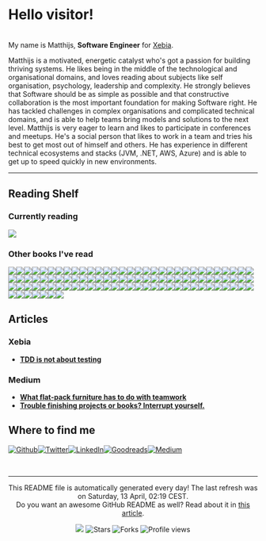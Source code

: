 
<h1>Hello visitor!</h1>
<p><br/>My name is Matthijs,  <b>Software Engineer</b> for <a href="https://www.xebia.com" target="_blank">Xebia</a>.</p>
<p>Matthijs is a motivated, energetic catalyst who's got a passion for building thriving systems. He likes being in the middle of the technological and organisational domains, and loves reading about subjects like self organisation, psychology, leadership and complexity. He strongly believes that Software should be as simple as possible and that constructive collaboration is the most important foundation for making Software right. He has tackled challenges in complex organisations and complicated technical domains, and is able to help teams bring models and solutions to the next level. Matthijs is very eager to learn and likes to participate in conferences and meetups. He's a social person that likes to work in a team and tries his best to get most out of himself and others. He has experience in different technical ecosystems and stacks (JVM, .NET, AWS, Azure) and is able to get up to speed quickly in new environments.</p>
<hr/>
<h2>Reading Shelf</h2>
<h3>Currently reading</h3><a href="https://www.goodreads.com/review/show/6415241968?utm_medium=api&amp;utm_source=rss"><img src="https://i.gr-assets.com/images/S/compressed.photo.goodreads.com/books/1387734601l/685486._SX98_.jpg"/></a>
<h3>Other books I've read</h3><a href="https://www.goodreads.com/review/show/6391895204?utm_medium=api&amp;utm_source=rss"><img src="https://i.gr-assets.com/images/S/compressed.photo.goodreads.com/books/1484107737l/33369254._SY75_.jpg"/></a><a href="https://www.goodreads.com/review/show/6386560759?utm_medium=api&amp;utm_source=rss"><img src="https://i.gr-assets.com/images/S/compressed.photo.goodreads.com/books/1700471064l/202431991._SY75_.jpg"/></a><a href="https://www.goodreads.com/review/show/6353379722?utm_medium=api&amp;utm_source=rss"><img src="https://i.gr-assets.com/images/S/compressed.photo.goodreads.com/books/1596431637l/53483744._SX50_.jpg"/></a><a href="https://www.goodreads.com/review/show/4203954677?utm_medium=api&amp;utm_source=rss"><img src="https://i.gr-assets.com/images/S/compressed.photo.goodreads.com/books/1400841022l/21343._SY75_.jpg"/></a><a href="https://www.goodreads.com/review/show/6260124474?utm_medium=api&amp;utm_source=rss"><img src="https://i.gr-assets.com/images/S/compressed.photo.goodreads.com/books/1386912615l/212956._SY75_.jpg"/></a><a href="https://www.goodreads.com/review/show/6326529509?utm_medium=api&amp;utm_source=rss"><img src="https://i.gr-assets.com/images/S/compressed.photo.goodreads.com/books/1613417184l/55841851._SY75_.jpg"/></a><a href="https://www.goodreads.com/review/show/6296563427?utm_medium=api&amp;utm_source=rss"><img src="https://i.gr-assets.com/images/S/compressed.photo.goodreads.com/books/1672870435l/59663945._SX50_.jpg"/></a><a href="https://www.goodreads.com/review/show/6059160102?utm_medium=api&amp;utm_source=rss"><img src="https://i.gr-assets.com/images/S/compressed.photo.goodreads.com/books/1647464389l/60631342._SX50_.jpg"/></a><a href="https://www.goodreads.com/review/show/4767316600?utm_medium=api&amp;utm_source=rss"><img src="https://i.gr-assets.com/images/S/compressed.photo.goodreads.com/books/1654430933l/61228513._SX50_.jpg"/></a><a href="https://www.goodreads.com/review/show/6229130368?utm_medium=api&amp;utm_source=rss"><img src="https://i.gr-assets.com/images/S/compressed.photo.goodreads.com/books/1661205628l/61058107._SX50_.jpg"/></a><a href="https://www.goodreads.com/review/show/4585155946?utm_medium=api&amp;utm_source=rss"><img src="https://i.gr-assets.com/images/S/compressed.photo.goodreads.com/books/1389052821l/1358529._SY75_.jpg"/></a><a href="https://www.goodreads.com/review/show/3553297097?utm_medium=api&amp;utm_source=rss"><img src="https://i.gr-assets.com/images/S/compressed.photo.goodreads.com/books/1391032527l/43713._SY75_.jpg"/></a><a href="https://www.goodreads.com/review/show/4619885704?utm_medium=api&amp;utm_source=rss"><img src="https://i.gr-assets.com/images/S/compressed.photo.goodreads.com/books/1437097809l/79766._SY75_.jpg"/></a><a href="https://www.goodreads.com/review/show/4847560155?utm_medium=api&amp;utm_source=rss"><img src="https://i.gr-assets.com/images/S/compressed.photo.goodreads.com/books/1536862019l/40277241._SX50_.jpg"/></a><a href="https://www.goodreads.com/review/show/4749520742?utm_medium=api&amp;utm_source=rss"><img src="https://i.gr-assets.com/images/S/compressed.photo.goodreads.com/books/1431709097l/20787425._SX50_.jpg"/></a><a href="https://www.goodreads.com/review/show/4260995696?utm_medium=api&amp;utm_source=rss"><img src="https://i.gr-assets.com/images/S/compressed.photo.goodreads.com/books/1386925395l/67825._SY75_.jpg"/></a><a href="https://www.goodreads.com/review/show/4527767828?utm_medium=api&amp;utm_source=rss"><img src="https://i.gr-assets.com/images/S/compressed.photo.goodreads.com/books/1633733111l/57345270._SX50_.jpg"/></a><a href="https://www.goodreads.com/review/show/4138778329?utm_medium=api&amp;utm_source=rss"><img src="https://i.gr-assets.com/images/S/compressed.photo.goodreads.com/books/1556221385l/45303387._SX50_.jpg"/></a><a href="https://www.goodreads.com/review/show/3901235089?utm_medium=api&amp;utm_source=rss"><img src="https://i.gr-assets.com/images/S/compressed.photo.goodreads.com/books/1554299109l/24216682._SX50_.jpg"/></a><a href="https://www.goodreads.com/review/show/5038949763?utm_medium=api&amp;utm_source=rss"><img src="https://i.gr-assets.com/images/S/compressed.photo.goodreads.com/books/1363560329l/16158601._SY75_.jpg"/></a><a href="https://www.goodreads.com/review/show/4112152862?utm_medium=api&amp;utm_source=rss"><img src="https://i.gr-assets.com/images/S/compressed.photo.goodreads.com/books/1427665815l/905._SY75_.jpg"/></a><a href="https://www.goodreads.com/review/show/5117788093?utm_medium=api&amp;utm_source=rss"><img src="https://i.gr-assets.com/images/S/compressed.photo.goodreads.com/books/1436155034l/189989._SY75_.jpg"/></a><a href="https://www.goodreads.com/review/show/5420273591?utm_medium=api&amp;utm_source=rss"><img src="https://i.gr-assets.com/images/S/compressed.photo.goodreads.com/books/1645909363l/60502272._SX50_.jpg"/></a><a href="https://www.goodreads.com/review/show/5281468847?utm_medium=api&amp;utm_source=rss"><img src="https://i.gr-assets.com/images/S/compressed.photo.goodreads.com/books/1560685323l/34927405._SX50_.jpg"/></a><a href="https://www.goodreads.com/review/show/5139157716?utm_medium=api&amp;utm_source=rss"><img src="https://i.gr-assets.com/images/S/compressed.photo.goodreads.com/books/1619822171l/53450097._SX50_.jpg"/></a><a href="https://www.goodreads.com/review/show/5195953559?utm_medium=api&amp;utm_source=rss"><img src="https://i.gr-assets.com/images/S/compressed.photo.goodreads.com/books/1619822490l/36126762._SX50_.jpg"/></a><a href="https://www.goodreads.com/review/show/5025372464?utm_medium=api&amp;utm_source=rss"><img src="https://i.gr-assets.com/images/S/compressed.photo.goodreads.com/books/1348697342l/320553._SY75_.jpg"/></a><a href="https://www.goodreads.com/review/show/5470796645?utm_medium=api&amp;utm_source=rss"><img src="https://i.gr-assets.com/images/S/compressed.photo.goodreads.com/books/1387714688l/17060202._SX50_.jpg"/></a><a href="https://www.goodreads.com/review/show/5200179351?utm_medium=api&amp;utm_source=rss"><img src="https://i.gr-assets.com/images/S/compressed.photo.goodreads.com/books/1445050174l/26312997._SY75_.jpg"/></a><a href="https://www.goodreads.com/review/show/5123084691?utm_medium=api&amp;utm_source=rss"><img src="https://i.gr-assets.com/images/S/compressed.photo.goodreads.com/books/1632140222l/58385794._SX50_.jpg"/></a><a href="https://www.goodreads.com/review/show/6019041504?utm_medium=api&amp;utm_source=rss"><img src="https://i.gr-assets.com/images/S/compressed.photo.goodreads.com/books/1473679631l/29889476._SX50_.jpg"/></a><a href="https://www.goodreads.com/review/show/5830983214?utm_medium=api&amp;utm_source=rss"><img src="https://i.gr-assets.com/images/S/compressed.photo.goodreads.com/books/1493479268l/22613._SY75_.jpg"/></a><a href="https://www.goodreads.com/review/show/5220365196?utm_medium=api&amp;utm_source=rss"><img src="https://i.gr-assets.com/images/S/compressed.photo.goodreads.com/books/1328840087l/1145867._SX50_.jpg"/></a><a href="https://www.goodreads.com/review/show/5983883797?utm_medium=api&amp;utm_source=rss"><img src="https://i.gr-assets.com/images/S/compressed.photo.goodreads.com/books/1522144582l/39653103._SY75_.jpg"/></a><a href="https://www.goodreads.com/review/show/5857510208?utm_medium=api&amp;utm_source=rss"><img src="https://i.gr-assets.com/images/S/compressed.photo.goodreads.com/books/1353074531l/783285._SY75_.jpg"/></a><a href="https://www.goodreads.com/review/show/5805142556?utm_medium=api&amp;utm_source=rss"><img src="https://i.gr-assets.com/images/S/compressed.photo.goodreads.com/books/1354023233l/13642197._SY75_.jpg"/></a><a href="https://www.goodreads.com/review/show/5747208776?utm_medium=api&amp;utm_source=rss"><img src="https://i.gr-assets.com/images/S/compressed.photo.goodreads.com/books/1396807387l/21852942._SY75_.jpg"/></a><a href="https://www.goodreads.com/review/show/5738470487?utm_medium=api&amp;utm_source=rss"><img src="https://i.gr-assets.com/images/S/compressed.photo.goodreads.com/books/1506442609l/36308520._SX50_.jpg"/></a><a href="https://www.goodreads.com/review/show/5728881592?utm_medium=api&amp;utm_source=rss"><img src="https://i.gr-assets.com/images/S/compressed.photo.goodreads.com/books/1411336000l/23223134._SX50_.jpg"/></a><a href="https://www.goodreads.com/review/show/5599635184?utm_medium=api&amp;utm_source=rss"><img src="https://i.gr-assets.com/images/S/compressed.photo.goodreads.com/books/1424541751l/9927574._SX50_.jpg"/></a><a href="https://www.goodreads.com/review/show/5478765505?utm_medium=api&amp;utm_source=rss"><img src="https://i.gr-assets.com/images/S/compressed.photo.goodreads.com/books/1622055168l/55893833._SX50_.jpg"/></a><a href="https://www.goodreads.com/review/show/5441140832?utm_medium=api&amp;utm_source=rss"><img src="https://i.gr-assets.com/images/S/compressed.photo.goodreads.com/books/1364183997l/3422007._SX50_.jpg"/></a><a href="https://www.goodreads.com/review/show/5592930026?utm_medium=api&amp;utm_source=rss"><img src="https://i.gr-assets.com/images/S/compressed.photo.goodreads.com/books/1340758157l/13697424._SX50_.jpg"/></a><a href="https://www.goodreads.com/review/show/6018840703?utm_medium=api&amp;utm_source=rss"><img src="https://i.gr-assets.com/images/S/compressed.photo.goodreads.com/books/1688419801l/171691901._SX50_.jpg"/></a><a href="https://www.goodreads.com/review/show/5909815132?utm_medium=api&amp;utm_source=rss"><img src="https://i.gr-assets.com/images/S/compressed.photo.goodreads.com/books/1541158637l/42611483._SY75_.jpg"/></a><a href="https://www.goodreads.com/review/show/6038741404?utm_medium=api&amp;utm_source=rss"><img src="https://i.gr-assets.com/images/S/compressed.photo.goodreads.com/books/1458747997l/22847284._SX50_.jpg"/></a><a href="https://www.goodreads.com/review/show/6042068939?utm_medium=api&amp;utm_source=rss"><img src="https://i.gr-assets.com/images/S/compressed.photo.goodreads.com/books/1592265780l/54109255._SY75_.jpg"/></a><a href="https://www.goodreads.com/review/show/6100237577?utm_medium=api&amp;utm_source=rss"><img src="https://i.gr-assets.com/images/S/compressed.photo.goodreads.com/books/1579340833l/30780006._SX50_.jpg"/></a><a href="https://www.goodreads.com/review/show/5869030052?utm_medium=api&amp;utm_source=rss"><img src="https://i.gr-assets.com/images/S/compressed.photo.goodreads.com/books/1388291947l/379701._SY75_.jpg"/></a><a href="https://www.goodreads.com/review/show/6009157776?utm_medium=api&amp;utm_source=rss"><img src="https://i.gr-assets.com/images/S/compressed.photo.goodreads.com/books/1360570381l/11721966._SY75_.jpg"/></a><a href="https://www.goodreads.com/review/show/6213193759?utm_medium=api&amp;utm_source=rss"><img src="https://i.gr-assets.com/images/S/compressed.photo.goodreads.com/books/1602809564l/55684982._SY75_.jpg"/></a><a href="https://www.goodreads.com/review/show/6163771915?utm_medium=api&amp;utm_source=rss"><img src="https://s.gr-assets.com/assets/nophoto/book/50x75-a91bf249278a81aabab721ef782c4a74.png"/></a><a href="https://www.goodreads.com/review/show/4527765223?utm_medium=api&amp;utm_source=rss"><img src="https://i.gr-assets.com/images/S/compressed.photo.goodreads.com/books/1629825122l/58153482._SX50_.jpg"/></a><a href="https://www.goodreads.com/review/show/2872523828?utm_medium=api&amp;utm_source=rss"><img src="https://i.gr-assets.com/images/S/compressed.photo.goodreads.com/books/1287493789l/179133._SX50_.jpg"/></a><a href="https://www.goodreads.com/review/show/5059970987?utm_medium=api&amp;utm_source=rss"><img src="https://i.gr-assets.com/images/S/compressed.photo.goodreads.com/books/1647259303l/60417486._SX50_.jpg"/></a><a href="https://www.goodreads.com/review/show/4083738098?utm_medium=api&amp;utm_source=rss"><img src="https://i.gr-assets.com/images/S/compressed.photo.goodreads.com/books/1328834807l/5608045._SX50_.jpg"/></a><a href="https://www.goodreads.com/review/show/3414704827?utm_medium=api&amp;utm_source=rss"><img src="https://i.gr-assets.com/images/S/compressed.photo.goodreads.com/books/1566877586l/44333183._SX50_.jpg"/></a><a href="https://www.goodreads.com/review/show/3414703802?utm_medium=api&amp;utm_source=rss"><img src="https://i.gr-assets.com/images/S/compressed.photo.goodreads.com/books/1387700719l/83847._SX50_.jpg"/></a><a href="https://www.goodreads.com/review/show/3028131864?utm_medium=api&amp;utm_source=rss"><img src="https://i.gr-assets.com/images/S/compressed.photo.goodreads.com/books/1294497489l/6593810._SX50_.jpg"/></a><a href="https://www.goodreads.com/review/show/3553294982?utm_medium=api&amp;utm_source=rss"><img src="https://i.gr-assets.com/images/S/compressed.photo.goodreads.com/books/1600364459l/225111._SY75_.jpg"/></a><a href="https://www.goodreads.com/review/show/3028131514?utm_medium=api&amp;utm_source=rss"><img src="https://i.gr-assets.com/images/S/compressed.photo.goodreads.com/books/1540216607l/33618151._SX50_.jpg"/></a><a href="https://www.goodreads.com/review/show/4405178776?utm_medium=api&amp;utm_source=rss"><img src="https://i.gr-assets.com/images/S/compressed.photo.goodreads.com/books/1350145559l/16084015._SX50_.jpg"/></a><a href="https://www.goodreads.com/review/show/3960227966?utm_medium=api&amp;utm_source=rss"><img src="https://i.gr-assets.com/images/S/compressed.photo.goodreads.com/books/1595815356l/49099937._SY75_.jpg"/></a><a href="https://www.goodreads.com/review/show/3986901437?utm_medium=api&amp;utm_source=rss"><img src="https://i.gr-assets.com/images/S/compressed.photo.goodreads.com/books/1614389217l/39282904._SX50_.jpg"/></a><a href="https://www.goodreads.com/review/show/3464237590?utm_medium=api&amp;utm_source=rss"><img src="https://i.gr-assets.com/images/S/compressed.photo.goodreads.com/books/1468786982l/29238799._SY75_.jpg"/></a><a href="https://www.goodreads.com/review/show/3764761711?utm_medium=api&amp;utm_source=rss"><img src="https://i.gr-assets.com/images/S/compressed.photo.goodreads.com/books/1473461230l/26083308._SY75_.jpg"/></a><a href="https://www.goodreads.com/review/show/3584729810?utm_medium=api&amp;utm_source=rss"><img src="https://i.gr-assets.com/images/S/compressed.photo.goodreads.com/books/1520615948l/35747076._SX50_.jpg"/></a><a href="https://www.goodreads.com/review/show/3697049882?utm_medium=api&amp;utm_source=rss"><img src="https://i.gr-assets.com/images/S/compressed.photo.goodreads.com/books/1361113128l/17255186._SX50_.jpg"/></a><a href="https://www.goodreads.com/review/show/3642496731?utm_medium=api&amp;utm_source=rss"><img src="https://i.gr-assets.com/images/S/compressed.photo.goodreads.com/books/1585635784l/51639708._SY75_.jpg"/></a><a href="https://www.goodreads.com/review/show/3585083608?utm_medium=api&amp;utm_source=rss"><img src="https://i.gr-assets.com/images/S/compressed.photo.goodreads.com/books/1390692774l/3063393._SX50_.jpg"/></a><a href="https://www.goodreads.com/review/show/3585128398?utm_medium=api&amp;utm_source=rss"><img src="https://i.gr-assets.com/images/S/compressed.photo.goodreads.com/books/1347640457l/8686650._SX50_.jpg"/></a><a href="https://www.goodreads.com/review/show/5966732893?utm_medium=api&amp;utm_source=rss"><img src="https://i.gr-assets.com/images/S/compressed.photo.goodreads.com/books/1699076844l/201545491._SX50_.jpg"/></a><a href="https://www.goodreads.com/review/show/3220739931?utm_medium=api&amp;utm_source=rss"><img src="https://i.gr-assets.com/images/S/compressed.photo.goodreads.com/books/1386925310l/67833._SX50_.jpg"/></a><a href="https://www.goodreads.com/review/show/2999552302?utm_medium=api&amp;utm_source=rss"><img src="https://i.gr-assets.com/images/S/compressed.photo.goodreads.com/books/1391026083l/28815._SY75_.jpg"/></a><a href="https://www.goodreads.com/review/show/3008662603?utm_medium=api&amp;utm_source=rss"><img src="https://i.gr-assets.com/images/S/compressed.photo.goodreads.com/books/1559878560l/46159932._SX50_.jpg"/></a><a href="https://www.goodreads.com/review/show/5502585519?utm_medium=api&amp;utm_source=rss"><img src="https://i.gr-assets.com/images/S/compressed.photo.goodreads.com/books/1662051209l/62214145._SY75_.jpg"/></a><a href="https://www.goodreads.com/review/show/4179739402?utm_medium=api&amp;utm_source=rss"><img src="https://i.gr-assets.com/images/S/compressed.photo.goodreads.com/books/1403186979l/22512931._SX50_.jpg"/></a><a href="https://www.goodreads.com/review/show/3960193602?utm_medium=api&amp;utm_source=rss"><img src="https://i.gr-assets.com/images/S/compressed.photo.goodreads.com/books/1580813753l/44144493._SX50_.jpg"/></a><a href="https://www.goodreads.com/review/show/4508603104?utm_medium=api&amp;utm_source=rss"><img src="https://i.gr-assets.com/images/S/compressed.photo.goodreads.com/books/1585196491l/49828197._SX50_.jpg"/></a><a href="https://www.goodreads.com/review/show/3635892100?utm_medium=api&amp;utm_source=rss"><img src="https://i.gr-assets.com/images/S/compressed.photo.goodreads.com/books/1500077215l/31670678._SX50_.jpg"/></a><a href="https://www.goodreads.com/review/show/4638429369?utm_medium=api&amp;utm_source=rss"><img src="https://i.gr-assets.com/images/S/compressed.photo.goodreads.com/books/1625222263l/58472161._SX50_.jpg"/></a><a href="https://www.goodreads.com/review/show/5439873242?utm_medium=api&amp;utm_source=rss"><img src="https://i.gr-assets.com/images/S/compressed.photo.goodreads.com/books/1440279814l/26147501._SY75_.jpg"/></a><a href="https://www.goodreads.com/review/show/4957038598?utm_medium=api&amp;utm_source=rss"><img src="https://i.gr-assets.com/images/S/compressed.photo.goodreads.com/books/1544963815l/34890015._SY75_.jpg"/></a><a href="https://www.goodreads.com/review/show/4926212042?utm_medium=api&amp;utm_source=rss"><img src="https://i.gr-assets.com/images/S/compressed.photo.goodreads.com/books/1657383969l/61415115._SX50_.jpg"/></a><a href="https://www.goodreads.com/review/show/4723385642?utm_medium=api&amp;utm_source=rss"><img src="https://i.gr-assets.com/images/S/compressed.photo.goodreads.com/books/1344675366l/11553604._SX50_.jpg"/></a><a href="https://www.goodreads.com/review/show/4850934349?utm_medium=api&amp;utm_source=rss"><img src="https://i.gr-assets.com/images/S/compressed.photo.goodreads.com/books/1617072525l/56269264._SX50_.jpg"/></a><a href="https://www.goodreads.com/review/show/4749521475?utm_medium=api&amp;utm_source=rss"><img src="https://i.gr-assets.com/images/S/compressed.photo.goodreads.com/books/1588047135l/46015951._SY75_.jpg"/></a><a href="https://www.goodreads.com/review/show/4724595339?utm_medium=api&amp;utm_source=rss"><img src="https://i.gr-assets.com/images/S/compressed.photo.goodreads.com/books/1539096270l/40275161._SX50_.jpg"/></a><a href="https://www.goodreads.com/review/show/4749521148?utm_medium=api&amp;utm_source=rss"><img src="https://i.gr-assets.com/images/S/compressed.photo.goodreads.com/books/1539840174l/42379754._SX50_.jpg"/></a><a href="https://www.goodreads.com/review/show/4319484007?utm_medium=api&amp;utm_source=rss"><img src="https://i.gr-assets.com/images/S/compressed.photo.goodreads.com/books/1460910517l/26156469._SY75_.jpg"/></a><a href="https://www.goodreads.com/review/show/4619884614?utm_medium=api&amp;utm_source=rss"><img src="https://i.gr-assets.com/images/S/compressed.photo.goodreads.com/books/1348093712l/106728._SY75_.jpg"/></a><a href="https://www.goodreads.com/review/show/4441451430?utm_medium=api&amp;utm_source=rss"><img src="https://i.gr-assets.com/images/S/compressed.photo.goodreads.com/books/1208196341l/3199232._SY75_.jpg"/></a><a href="https://www.goodreads.com/review/show/4109417032?utm_medium=api&amp;utm_source=rss"><img src="https://i.gr-assets.com/images/S/compressed.photo.goodreads.com/books/1347612475l/288117._SY75_.jpg"/></a><a href="https://www.goodreads.com/review/show/4348823807?utm_medium=api&amp;utm_source=rss"><img src="https://i.gr-assets.com/images/S/compressed.photo.goodreads.com/books/1391275636l/6732019._SY75_.jpg"/></a><a href="https://www.goodreads.com/review/show/4200177439?utm_medium=api&amp;utm_source=rss"><img src="https://i.gr-assets.com/images/S/compressed.photo.goodreads.com/books/1617709587l/55339408._SY75_.jpg"/></a><a href="https://www.goodreads.com/review/show/4172518833?utm_medium=api&amp;utm_source=rss"><img src="https://i.gr-assets.com/images/S/compressed.photo.goodreads.com/books/1616939566l/57196550._SX50_.jpg"/></a><a href="https://www.goodreads.com/review/show/3944113661?utm_medium=api&amp;utm_source=rss"><img src="https://i.gr-assets.com/images/S/compressed.photo.goodreads.com/books/1567124535l/43567723._SX50_.jpg"/></a><a href="https://www.goodreads.com/review/show/3993670455?utm_medium=api&amp;utm_source=rss"><img src="https://i.gr-assets.com/images/S/compressed.photo.goodreads.com/books/1576006145l/49199400._SX50_.jpg"/></a><a href="https://www.goodreads.com/review/show/3960193758?utm_medium=api&amp;utm_source=rss"><img src="https://i.gr-assets.com/images/S/compressed.photo.goodreads.com/books/1390169859l/3828902._SY75_.jpg"/></a><a href="https://www.goodreads.com/review/show/3684015112?utm_medium=api&amp;utm_source=rss"><img src="https://i.gr-assets.com/images/S/compressed.photo.goodreads.com/books/1342552108l/15756865._SX50_.jpg"/></a>
<h2>Articles</h2>
<h3>Xebia</h3>
<ul>
  <li><a href="https://xebia.com/blog/tdd-is-not-about-testing/"><b>TDD is not about testing</b></a></li>
</ul>
<h3>Medium</h3>
<ul>
  <li><a href="https://mjjthoolen.medium.com/what-flat-pack-furniture-has-to-do-with-teamwork-ca02c47b4a18?source=rss-13f57454df93------2"><b>What flat-pack furniture has to do with teamwork</b></a></li>
  <li><a href="https://mjjthoolen.medium.com/trouble-finishing-projects-or-books-interrupt-yourself-cc7297163a7d?source=rss-13f57454df93------2"><b>Trouble finishing projects or books? Interrupt yourself.</b></a></li>
</ul>
<h2>Where to find me</h2>
<p><a href="https://github.com/mthoolen" target="_blank"><img alt="Github" src="https://img.shields.io/badge/Github-%2312100E.svg?&style=for-the-badge&logo=Github&logoColor=white"/></a><a href="https://twitter.com/MThoolen" target="_blank"><img alt="Twitter" src="https://img.shields.io/badge/Twitter-%231DA1F2.svg?&style=for-the-badge&logo=Twitter&logoColor=white"/></a><a href="https://www.linkedin.com/in/matthijs-thoolen-4757a812a/" target="_blank"><img alt="LinkedIn" src="https://img.shields.io/badge/LinkedIn-%230077B5.svg?&style=for-the-badge&logo=LinkedIn&logoColor=white"/></a><a href="https://www.goodreads.com/review/list/99045566?ref=nav_mybooks" target="_blank"><img alt="Goodreads" src="https://img.shields.io/badge/Goodreads-%234285F4.svg?&style=for-the-badge&logo=google-chrome&logoColor=white"/></a><a href="https://mjjthoolen.medium.com/" target="_blank"><img alt="Medium" src="https://img.shields.io/badge/Medium-%2312100E.svg?&style=for-the-badge&logo=Medium&logoColor=white"/></a>
</p><br/>
<hr/>
<p align="center">This README file is automatically generated every day! The last refresh was on Saturday, 13 April, 02:19 CEST.<br/>Do you want an awesome GitHub README as well? Read about it in <a href="https://medium.com/@arjenbrandenburgh/you-should-stand-out-on-github-with-a-readme-profile-467e047b6c18" target="_blank">this article</a>.</p>
<p align="center"><img src="https://github.com/mthoolen/mthoolen/workflows/README%20build/badge.svg"/> <img alt="Stars" src="https://img.shields.io/github/stars/arjenbrandenburgh/arjenbrandenburgh?style=flat-square&labelColor=343b41"/> <img alt="Forks" src="https://img.shields.io/github/forks/arjenbrandenburgh/arjenbrandenburgh?style=flat-square&labelColor=343b41"/> <img src="https://gpvc.arturio.dev/mthoolen" alt="Profile views"/></p>
